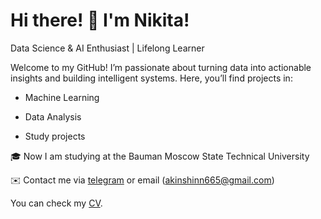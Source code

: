 # Hi there! 👋 I'm Nikita!
Data Science & AI Enthusiast |  Lifelong Learner

Welcome to my GitHub! I’m passionate about turning data into actionable insights and building intelligent systems. Here, you’ll find projects in:

* Machine Learning 

* Data Analysis

* Study projects

🎓 Now I am studying at the Bauman Moscow State Technical University


✉️ Contact me via [telegram](https://t.me/akinshinn) or email (akinshinn665@gmail.com)

  You can check my [CV](https://akinshinn.github.io/CV.pdf).
  

